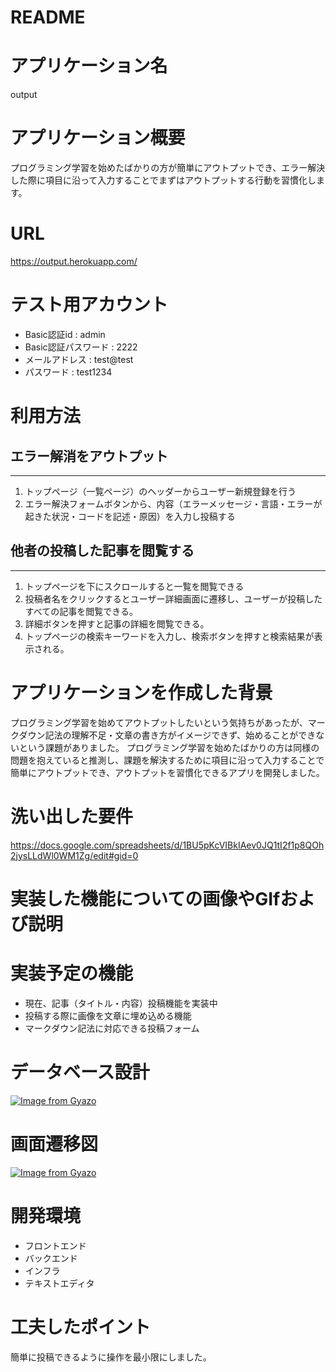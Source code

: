 # README

# アプリケーション名
output
# アプリケーション概要
プログラミング学習を始めたばかりの方が簡単にアウトプットでき、エラー解決した際に項目に沿って入力することでまずはアウトプットする行動を習慣化します。
# URL
https://output.herokuapp.com/

# テスト用アカウント
- Basic認証id : admin
- Basic認証パスワード : 2222
- メールアドレス : test@test
- パスワード : test1234

# 利用方法

## エラー解消をアウトプット
---
1. トップページ（一覧ページ）のヘッダーからユーザー新規登録を行う
2. エラー解決フォームボタンから、内容（エラーメッセージ・言語・エラーが起きた状況・コードを記述・原因）を入力し投稿する

## 他者の投稿した記事を閲覧する
---
1. トップページを下にスクロールすると一覧を閲覧できる
2. 投稿者名をクリックするとユーザー詳細画面に遷移し、ユーザーが投稿したすべての記事を閲覧できる。
3. 詳細ボタンを押すと記事の詳細を閲覧できる。
4. トップページの検索キーワードを入力し、検索ボタンを押すと検索結果が表示される。

# アプリケーションを作成した背景
プログラミング学習を始めてアウトプットしたいという気持ちがあったが、マークダウン記法の理解不足・文章の書き方がイメージできず、始めることができないという課題がありました。
プログラミング学習を始めたばかりの方は同様の問題を抱えていると推測し、課題を解決するために項目に沿って入力することで簡単にアウトプットでき、アウトプットを習慣化できるアプリを開発しました。

# 洗い出した要件
https://docs.google.com/spreadsheets/d/1BU5pKcVIBkIAev0JQ1tI2f1p8QOh2jysLLdWl0WM1Zg/edit#gid=0

# 実装した機能についての画像やGIfおよび説明

# 実装予定の機能
- 現在、記事（タイトル・内容）投稿機能を実装中
- 投稿する際に画像を文章に埋め込める機能
- マークダウン記法に対応できる投稿フォーム

# データベース設計
[![Image from Gyazo](https://i.gyazo.com/2bd9594225d1416cbe41646f87fe10b8.png)](https://gyazo.com/2bd9594225d1416cbe41646f87fe10b8)

# 画面遷移図
[![Image from Gyazo](https://i.gyazo.com/31473c927236041b914f37429d5ddf9e.png)](https://gyazo.com/31473c927236041b914f37429d5ddf9e)

# 開発環境
- フロントエンド
- バックエンド
- インフラ
- テキストエディタ

# 工夫したポイント
簡単に投稿できるように操作を最小限にしました。